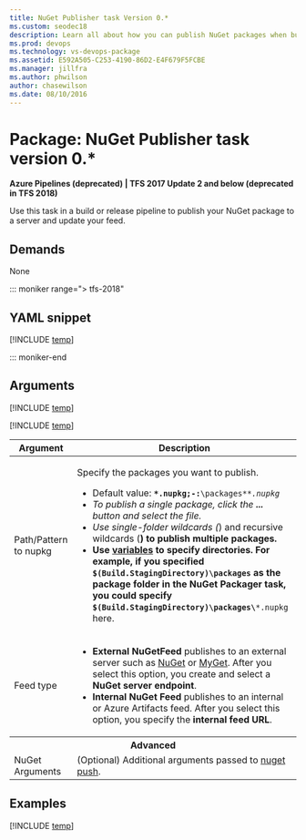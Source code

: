 ```yaml
---
title: NuGet Publisher task Version 0.*
ms.custom: seodec18
description: Learn all about how you can publish NuGet packages when building code in Azure Pipelines and Team Foundation Server
ms.prod: devops
ms.technology: vs-devops-package
ms.assetid: E592A505-C253-4190-86D2-E4F679F5FCBE
ms.manager: jillfra
ms.author: phwilson
author: chasewilson
ms.date: 08/10/2016
---
```


# Package: NuGet Publisher task version 0.*

**Azure Pipelines (deprecated) | TFS 2017 Update 2 and below (deprecated in TFS 2018)**

Use this task in a build or release pipeline to publish your NuGet package to a server and update your feed.

## Demands

None

::: moniker range="> tfs-2018"

## YAML snippet

[!INCLUDE [temp](../../_shared/yaml/NuGetPublisherV0.md)]

::: moniker-end

## Arguments

<table>
<thead>
<tr>
<th>Argument</th>
<th>Description</th>
</tr>
</thead>
<tr>
<td>Path/Pattern to nupkg</td>
<td>
<p>Specify the packages you want to publish.</p>
<ul>
<li>Default value: <code><strong>*.nupkg;-:</strong>\packages*<em>*.nupkg</code></li>
<li>To publish a single package, click the <strong>...</strong> button and select the file.</li>
<li>Use single-folder wildcards (<code></em></code>) and recursive wildcards (<code><strong></code>) to publish multiple packages.</li>
<li>Use <a href="../../../build/variables.md" data-raw-source="[variables](../../../build/variables.md)">variables</a> to specify directories. For example, if you specified <code>$(Build.StagingDirectory)\packages</code> as the <strong>package folder</strong> in the NuGet Packager task, you could specify <code>$(Build.StagingDirectory)\packages\</strong>*.nupkg</code> here.</li>
</ul>
<!-- https://github.com/Microsoft/vso-agent-tasks/blob/master/Tasks/NugetPublisher/task.json says you can specify multiple patterns separated by semicolons. That doesn't seem to work -->
</td>
</tr>
<tr>
<td>Feed type</td>
<td>
<ul>
<li><strong>External NuGetFeed</strong> publishes to an external server such as <a href="https://www.nuget.org/" data-raw-source="[NuGet](https://www.nuget.org/)">NuGet</a> or <a href="http://www.myget.org/" data-raw-source="[MyGet](http://www.myget.org/)">MyGet</a>. After you select this option, you create and select a <strong>NuGet server endpoint</strong>.
</li>
<li><strong>Internal NuGet Feed</strong> publishes to an internal or Azure Artifacts feed. After you select this option, you specify the <strong>internal feed URL</strong>.
</li>
</ul>
</td>
</tr>
<tr><th style="text-align: center" colspan="2">Advanced</th></tr>
<tr>
<td>NuGet Arguments</td>
<td>
(Optional) Additional arguments passed to <a href="https://docs.nuget.org/consume/command-line-reference#user-content-push-command" data-raw-source="[nuget push](https://docs.nuget.org/consume/command-line-reference#user-content-push-command)">nuget push</a>.
</td>
</tr>

[!INCLUDE [temp](../../_shared/nuget-step-arguments.md)]

[!INCLUDE [temp](../../_shared/control-options-arguments.md)]

</table>

## Examples

[!INCLUDE [temp](../../_shared/nuget-create-step-examples.md)]
